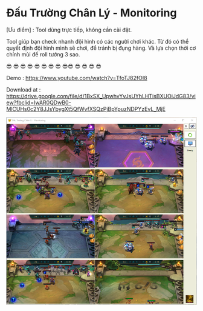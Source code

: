 # Đấu Trường Chân Lý - Monitoring
[Ưu điểm] :  Tool dùng trực tiếp, không cần cài đặt.

Tool giúp bạn check nhanh đội hình có các người chơi khác.
Từ đó có thể quyết định đội hình mình sẽ chơi, để tránh bị đụng hàng.
Và lựa chọn thời cơ chính mùi để roll tướng 3 sao.

😎 😎 😎 😎 😎 😎 😎 😎 😎😎 😎 😎 😎 😎

Demo : https://www.youtube.com/watch?v=TfoTJ82fOI8

Download at : https://drive.google.com/file/d/1BxSX_UpwhvYvJsUYhLHTisBXUOiJdG83/view?fbclid=IwAR0QDwB0-MlCUHs0c2Y8JJsYbygXt5QfWvfXSQzPjBpYpuzNDPYzEvL_MjE


[![IMAGE ALT TEXT HERE](https://github.com/binh12A3/HinhAnhDemo/blob/main/DauTruongChanLy_Monitoring.png)](https://www.youtube.com/watch?v=TfoTJ82fOI8)
